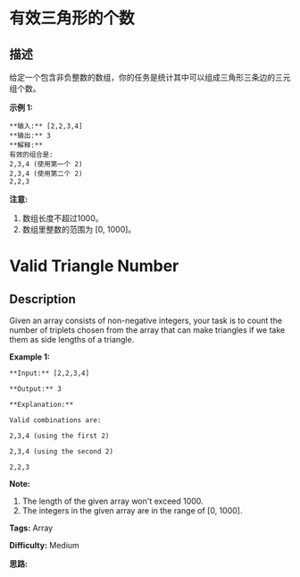 # 有效三角形的个数

## 描述

给定一个包含非负整数的数组，你的任务是统计其中可以组成三角形三条边的三元组个数。

**示例 1:**

    
    
    **输入:** [2,2,3,4]
    **输出:** 3
    **解释:**
    有效的组合是: 
    2,3,4 (使用第一个 2)
    2,3,4 (使用第二个 2)
    2,2,3
    

**注意:**

  1. 数组长度不超过1000。
  2. 数组里整数的范围为 [0, 1000]。



# Valid Triangle Number

## Description

Given an array consists of non-negative integers, your task is to count the number of triplets chosen from the array that can make triangles if we take them as side lengths of a triangle.

**Example 1:**  

    
    
    **Input:** [2,2,3,4]
    **Output:** 3
    **Explanation:**
    Valid combinations are: 
    2,3,4 (using the first 2)
    2,3,4 (using the second 2)
    2,2,3
    

**Note:**  

  1. The length of the given array won't exceed 1000.
  2. The integers in the given array are in the range of [0, 1000].


**Tags:** Array

**Difficulty:** Medium

**思路:**
